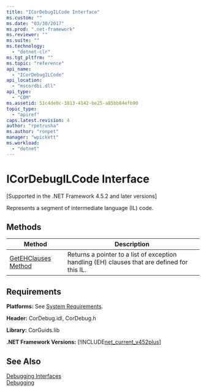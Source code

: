 ```yaml
---
title: "ICorDebugILCode Interface"
ms.custom: ""
ms.date: "03/30/2017"
ms.prod: ".net-framework"
ms.reviewer: ""
ms.suite: ""
ms.technology: 
  - "dotnet-clr"
ms.tgt_pltfrm: ""
ms.topic: "reference"
api_name: 
  - "ICorDebugILCode"
api_location: 
  - "mscordbi.dll"
api_type: 
  - "COM"
ms.assetid: 51c4de0c-3813-4142-be25-a85bb84efb90
topic_type: 
  - "apiref"
caps.latest.revision: 4
author: "rpetrusha"
ms.author: "ronpet"
manager: "wpickett"
ms.workload: 
  - "dotnet"
---
```

# ICorDebugILCode Interface
[Supported in the .NET Framework 4.5.2 and later versions]  
  
 Represents a segment of intermediate language (IL) code.  
  
## Methods  
  
|Method|Description|  
|------------|-----------------|  
|[GetEHClauses Method](../../../../docs/framework/unmanaged-api/debugging/icordebugilcode-getehclauses-method.md)|Returns a pointer to a list of exception handling (EH) clauses that are defined for this IL.|  
  
## Requirements  
 **Platforms:** See [System Requirements](../../../../docs/framework/get-started/system-requirements.md).  
  
 **Header:** CorDebug.idl, CorDebug.h  
  
 **Library:** CorGuids.lib  
  
 **.NET Framework Versions:** [!INCLUDE[net_current_v452plus](../../../../includes/net-current-v452plus-md.md)]  
  
## See Also  
 [Debugging Interfaces](../../../../docs/framework/unmanaged-api/debugging/debugging-interfaces.md)  
 [Debugging](../../../../docs/framework/unmanaged-api/debugging/index.md)
